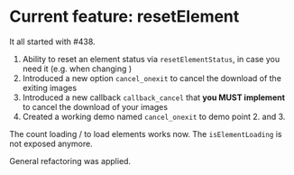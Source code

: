 # Current feature: resetElement

It all started with #438.

1. Ability to reset an element status via `resetElementStatus`, in case you need it (e.g. when changing )
2. Introduced a new option `cancel_onexit` to cancel the download of the exiting images
3. Introduced a new callback `callback_cancel` that **you MUST implement** to cancel the download of your images
4. Created a working demo named `cancel_onexit` to demo point 2. and 3.

The count loading / to load elements works now.
The `isElementLoading` is not exposed anymore.

General refactoring was applied.